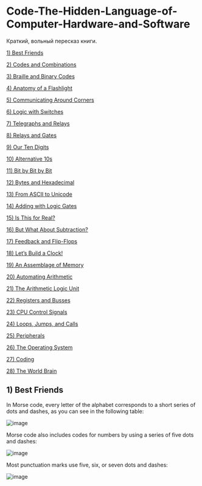 # Code-The-Hidden-Language-of-Computer-Hardware-and-Software
Краткий, вольный пересказ книги.

[1) Best Friends](https://github.com/NasamR/Code-The-Hidden-Language-of-Computer-Hardware-and-Software/blob/main/README.md?plain=1#L61)

[2) Codes and Combinations]()

[3) Braille and Binary Codes]()

[4) Anatomy of a Flashlight]()

[5) Communicating Around Corners]()

[6) Logic with Switches]()

[7) Telegraphs and Relays]()

[8) Relays and Gates]()

[9) Our Ten Digits]()

[10) Alternative 10s]()

[11) Bit by Bit by Bit]()

[12) Bytes and Hexadecimal]()

[13) From ASCII to Unicode]()

[14) Adding with Logic Gates]()

[15) Is This for Real?]()

[16) But What About Subtraction?]()

[17) Feedback and Flip-Flops]()

[18) Let’s Build a Clock!]()

[19) An Assemblage of Memory]()

[20) Automating Arithmetic]()

[21) The Arithmetic Logic Unit]()

[22) Registers and Busses]()

[23) CPU Control Signals]()

[24) Loops, Jumps, and Calls]()

[25) Peripherals]()

[26) The Operating System]()

[27) Coding]()

[28) The World Brain]()


## 1) Best Friends

In Morse code, every letter of the alphabet corresponds to a short series of dots and dashes, as you can see in the following table:

![image](https://github.com/NasamR/Code-The-Hidden-Language-of-Computer-Hardware-and-Software/assets/60060399/4c6ce2ed-cee1-41ac-8722-fdf7f10ee2f4)

Morse code also includes codes for numbers by using a series of five dots and dashes:

![image](https://github.com/NasamR/Code-The-Hidden-Language-of-Computer-Hardware-and-Software/assets/60060399/c154922a-a936-4706-89fe-37f4450b9cc8)

Most punctuation marks use five, six, or seven dots and dashes:

![image](https://github.com/NasamR/Code-The-Hidden-Language-of-Computer-Hardware-and-Software/assets/60060399/7d83120c-5a7e-4922-b3da-85d35300cb8f)
